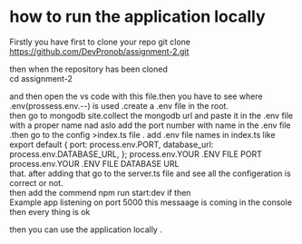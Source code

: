 # how to run the application locally

Firstly you have first to clone your repo
git clone https://github.com/DevPronob/assignment-2.git

then when the repository has been cloned <br/>
cd assignment-2

and then open the vs code with this file.then you have to see where .env(prossess.env.--) is used .create a .env file in the root. <br/> then go to  mongodb site.collect the mongodb url and paste it in the .env file with a proper name 
nad aslo add the port number with name in the .env file .then go to the config >index.ts file . add .env file names in index.ts like <br/>
export default {
  port: process.env.PORT,
  database_url: process.env.DATABASE_URL,
};
process.env.YOUR .ENV FILE PORT
process.env.YOUR .ENV FILE DATABASE URL
<br/>
that. after adding that go to the server.ts file and see all the configeration is correct or not.<br/>
then add the commend 
npm run start:dev
if then <br/>
Example app listening on port 5000
this messaage is coming in the console then every thing is ok <br/>

then you can use the application locally .

